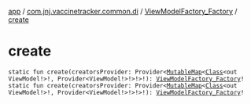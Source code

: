 [app](../../index.md) / [com.jnj.vaccinetracker.common.di](../index.md) / [ViewModelFactory_Factory](index.md) / [create](./create.md)

# create

`static fun create(creatorsProvider: Provider<`[`MutableMap`](https://kotlinlang.org/api/latest/jvm/stdlib/kotlin.collections/-mutable-map/index.html)`<`[`Class`](https://docs.oracle.com/javase/6/docs/api/java/lang/Class.html)`<out ViewModel!>!, Provider<ViewModel!>!>!>!): `[`ViewModelFactory_Factory`](index.md)`!`
`static fun create(creatorsProvider: Provider<`[`MutableMap`](https://kotlinlang.org/api/latest/jvm/stdlib/kotlin.collections/-mutable-map/index.html)`<`[`Class`](https://docs.oracle.com/javase/6/docs/api/java/lang/Class.html)`<out ViewModel!>!, Provider<ViewModel!>!>!>!): `[`ViewModelFactory_Factory`](index.md)`!`